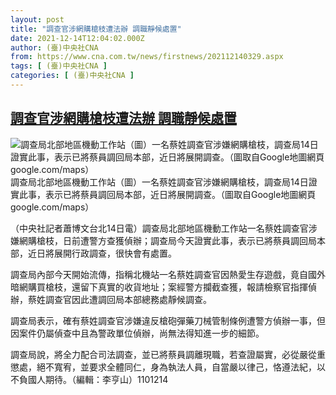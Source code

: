 ```yaml
---
layout: post
title: "調查官涉網購槍枝遭法辦 調職靜候處置"
date: 2021-12-14T12:04:02.000Z
author: (臺)中央社CNA
from: https://www.cna.com.tw/news/firstnews/202112140329.aspx
tags: [ (臺)中央社CNA ]
categories: [ (臺)中央社CNA ]
---
```

<!--1639483442000-->
[調查官涉網購槍枝遭法辦 調職靜候處置](https://www.cna.com.tw/news/firstnews/202112140329.aspx)
------

<div>
<div><div><div style="--aspect-ratio:1144/839;"><picture><source media="(max-width: 414px)" data-srcset="https://imgcdn.cna.com.tw/www/WebPhotos/800/20211214/1144x839_457018742994.jpg"><source media="(min-width: 413px)" data-srcset="https://imgcdn.cna.com.tw/www/WebPhotos/1024/20211214/1144x839_457018742994.jpg"><img data-src="https://imgcdn.cna.com.tw/www/WebPhotos/800/20211214/1144x839_457018742994.jpg" alt="調查局北部地區機動工作站（圖）一名蔡姓調查官涉嫌網購槍枝，調查局14日證實此事，表示已將蔡員調回局本部，近日將展開調查。（圖取自Google地圖網頁google.com/maps）" data-srcset="https://imgcdn.cna.com.tw/www/WebPhotos/800/20211214/1144x839_457018742994.jpg 414w, https://imgcdn.cna.com.tw/www/WebPhotos/1024/20211214/1144x839_457018742994.jpg 1024w"></picture></div><div>調查局北部地區機動工作站（圖）一名蔡姓調查官涉嫌網購槍枝，調查局14日證實此事，表示已將蔡員調回局本部，近日將展開調查。（圖取自Google地圖網頁google.com/maps）</div></div></div><div></div><div><p>（中央社記者蕭博文台北14日電）調查局北部地區機動工作站一名蔡姓調查官涉嫌網購槍枝，日前遭警方查獲偵辦；調查局今天證實此事，表示已將蔡員調回局本部，近日將展開行政調查，很快會有處置。</p><p>調查局內部今天開始流傳，指稱北機站一名蔡姓調查官因熱愛生存遊戲，竟自國外暗網購買槍枝，還留下真實的收貨地址；案經警方攔截查獲，報請檢察官指揮偵辦，蔡姓調查官因此遭調回局本部總務處靜候調查。</p><p>調查局表示，確有蔡姓調查官涉嫌違反槍砲彈藥刀械管制條例遭警方偵辦一事，但因案件仍屬偵查中且為警政單位偵辦，尚無法得知進一步的細節。</p><p>調查局說，將全力配合司法調查，並已將蔡員調離現職，若查證屬實，必從嚴從重懲處，絕不寬宥，並要求全體同仁，身為執法人員，自當嚴以律己，恪遵法紀，以不負國人期待。（編輯：李亨山）1101214</p></div>
</div>
